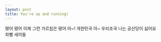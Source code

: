 ```yaml
---
layout: post
title: You're up and running!
---
```


됐어 됐어 이제 그런 가르침은 됐어
아~! 개한민국 아~ 우리조국
나는 공산당이 싫어요
좌빨 새끼들
